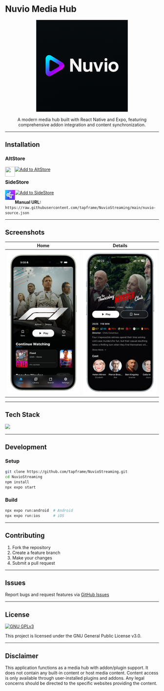 # Nuvio Media Hub

<p align="center">
  <img src="assets/titlelogo.png" alt="Nuvio Logo" width="300"/>
</p>

<p align="center">
  A modern media hub built with React Native and Expo, featuring comprehensive addon integration and content synchronization.
</p>

---

## Installation

### AltStore
<img src="https://upload.wikimedia.org/wikipedia/commons/2/20/AltStore_logo.png" width="32" height="32" align="left"> [![Add to AltStore](https://img.shields.io/badge/Add%20to-AltStore-blue?style=for-the-badge)](https://tinyurl.com/NuvioAltstore)

### SideStore
<img src="https://github.com/SideStore/assets/blob/main/icon.png?raw=true" width="32" height="32" align="left"> [![Add to SideStore](https://img.shields.io/badge/Add%20to-SideStore-green?style=for-the-badge)](https://tinyurl.com/NuvioSidestore)

**Manual URL:** `https://raw.githubusercontent.com/tapframe/NuvioStreaming/main/nuvio-source.json`

---

## Screenshots

| Home | Details |
|:----:|:-------:|
| ![Home](screesnhots/Simulator%20Screenshot%20-%20iPhone%2016%20Pro%20-%202025-08-27%20at%2021.08.32-portrait.png) | ![Details](screesnhots/WhatsApp%20Image%202025-09-02%20at%2000.24.31-portrait.png) |

---

## Tech Stack

<p align="left">
  <a href="https://skillicons.dev">
    <img src="https://skillicons.dev/icons?i=react,typescript,nodejs,expo,github,githubactions&theme=light&perline=6" />
  </a>
</p>

---

## Development

### Setup
```bash
git clone https://github.com/tapframe/NuvioStreaming.git
cd NuvioStreaming
npm install
npx expo start
```

### Build
```bash
npx expo run:android  # Android
npx expo run:ios      # iOS
```

---

## Contributing

1. Fork the repository
2. Create a feature branch
3. Make your changes
4. Submit a pull request

---

## Issues

Report bugs and request features via [GitHub Issues](https://github.com/tapframe/NuvioStreaming/issues)

---

## License

[![GNU GPLv3](https://www.gnu.org/graphics/gplv3-127x51.png)](http://www.gnu.org/licenses/gpl-3.0.en.html)

This project is licensed under the GNU General Public License v3.0.

---

## Disclaimer

This application functions as a media hub with addon/plugin support. It does not contain any built-in content or host media content. Content access is only available through user-installed plugins and addons. Any legal concerns should be directed to the specific websites providing the content.